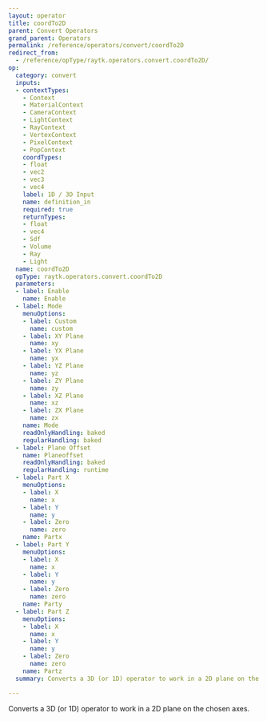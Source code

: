 ```yaml
---
layout: operator
title: coordTo2D
parent: Convert Operators
grand_parent: Operators
permalink: /reference/operators/convert/coordTo2D
redirect_from:
  - /reference/opType/raytk.operators.convert.coordTo2D/
op:
  category: convert
  inputs:
  - contextTypes:
    - Context
    - MaterialContext
    - CameraContext
    - LightContext
    - RayContext
    - VertexContext
    - PixelContext
    - PopContext
    coordTypes:
    - float
    - vec2
    - vec3
    - vec4
    label: 1D / 3D Input
    name: definition_in
    required: true
    returnTypes:
    - float
    - vec4
    - Sdf
    - Volume
    - Ray
    - Light
  name: coordTo2D
  opType: raytk.operators.convert.coordTo2D
  parameters:
  - label: Enable
    name: Enable
  - label: Mode
    menuOptions:
    - label: Custom
      name: custom
    - label: XY Plane
      name: xy
    - label: YX Plane
      name: yx
    - label: YZ Plane
      name: yz
    - label: ZY Plane
      name: zy
    - label: XZ Plane
      name: xz
    - label: ZX Plane
      name: zx
    name: Mode
    readOnlyHandling: baked
    regularHandling: baked
  - label: Plane Offset
    name: Planeoffset
    readOnlyHandling: baked
    regularHandling: runtime
  - label: Part X
    menuOptions:
    - label: X
      name: x
    - label: Y
      name: y
    - label: Zero
      name: zero
    name: Partx
  - label: Part Y
    menuOptions:
    - label: X
      name: x
    - label: Y
      name: y
    - label: Zero
      name: zero
    name: Party
  - label: Part Z
    menuOptions:
    - label: X
      name: x
    - label: Y
      name: y
    - label: Zero
      name: zero
    name: Partz
  summary: Converts a 3D (or 1D) operator to work in a 2D plane on the chosen axes.

---
```



Converts a 3D (or 1D) operator to work in a 2D plane on the chosen axes.